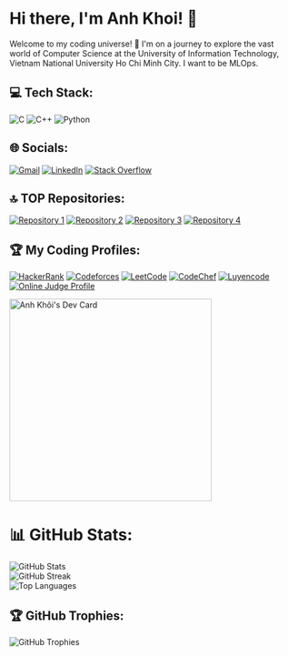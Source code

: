 # Hi there, I'm Anh Khoi! 👋

Welcome to my coding universe! 🚀 I'm on a journey to explore the vast world of Computer Science at the University of Information Technology, Vietnam National University Ho Chi Minh City. I want to be MLOps.

## 💻 Tech Stack:
![C](https://img.shields.io/badge/c-%2300599C.svg?style=for-the-badge&logo=c&logoColor=white) 
![C++](https://img.shields.io/badge/c++-%2300599C.svg?style=for-the-badge&logo=c%2B%2B&logoColor=white) 
![Python](https://img.shields.io/badge/python-3670A0?style=for-the-badge&logo=python&logoColor=ffdd54)

## 🌐 Socials:
[![Gmail](https://img.shields.io/badge/Gmail-Email-red?style=flat-square&logo=gmail)](mailto:khoib1601@gmail.com)
[![LinkedIn](https://img.shields.io/badge/LinkedIn-Connect-blue?style=flat-square&logo=linkedin)](https://www.linkedin.com/in/khoi-bui-86508b297/)
[![Stack Overflow](https://img.shields.io/badge/Stack%20Overflow-Profile-orange?style=flat-square&logo=stack-overflow)](https://stackoverflow.com/users/23291330/anh-khoi)

## 🔝 TOP Repositories:
[![Repository 1](https://github-readme-stats.vercel.app/api/pin/?username=KhoiBui16&repo=28Tech_Code_Online&theme=dark)](https://github.com/KhoiBui16/28Tech_Code_Online)
[![Repository 2](https://github-readme-stats.vercel.app/api/pin/?username=KhoiBui16&repo=Fullhouse_Code_Online&theme=dark)](https://github.com/KhoiBui16/Fullhouse_Code_Online)
[![Repository 3](https://github-readme-stats.vercel.app/api/pin/?username=KhoiBui16&repo=LCOJ_Code_Online&theme=dark)](https://github.com/KhoiBui16/LCOJ_Code_Online)
[![Repository 4](https://github-readme-stats.vercel.app/api/pin/?username=KhoiBui16&repo=Data_Structure_Algorithm&theme=dark)](https://github.com/KhoiBui16/Data_Structure_Algorithm)

## 🏆 My Coding Profiles:
[![HackerRank](https://img.shields.io/badge/HackerRank-Profile-brightgreen?style=flat-square&logo=hackerrank)](https://www.hackerrank.com/profile/khoib1601)
[![Codeforces](https://img.shields.io/badge/Codeforces-Profile-brightgreen?style=flat-square&logo=codeforces)](https://codeforces.com/profile/anhkhoi16)
[![LeetCode](https://img.shields.io/badge/LeetCode-Profile-brightgreen?style=flat-square&logo=leetcode)](https://leetcode.com/KhoiBui-VN/)
[![CodeChef](https://img.shields.io/badge/CodeChef-Profile-brightgreen?style=flat-square&logo=codechef)](https://www.codechef.com/users/khoibui)
[![Luyencode](https://img.shields.io/badge/Luyencode-Profile-brightgreen?style=flat-square&logo=leetcode)](https://luyencode.net/user)
[![Online Judge Profile](https://img.shields.io/badge/Online%20Judge-Profile-brightgreen?style=flat-square&logo=data:image/png;base64,iVBORw0KGgoAAAANSUhEUgAAABQAAAAUCAYAAACNiR0NAAAB/0lEQVR42mNkIBIwUqIF+AcTQwaEmgQ5h+ArZEBbmZSbBgv0B8JFGwBZmgQoIZYIBTGIFj2AjAcuL8AQx6KQROxgQakgQgRu4DGKgZQz6IXIAYwCDMNAIdYAQvwfQCj+OwhEZc3MMIgYgacZAhQz7DAAGYkxHAwmjRgBqDkMjgZQwPxIsjgEIAChB4JiEYgHAgAQW4G1ABED8MsIAOMIgZ4bC3AEwRyEEwBgxQy0AEBIksgRBwYy4AEBmYRhmGDoEAKMhgOyORyQhAFCPcQ6zj8ToEAGxJMwJAEWkiQBmxBpBmwZQmQyJ+VThO4ECaZGhGkY6BqIRJkLIuRGlI0DYhiFRJ0AqEFOg1KlTg1AhAEI5IqEJMKMErIGqKv5yMhOj6xgqz4eSaxZqlgAAG4P/xBHzXVmAAAAAElFTkSuQmCC)](https://oj.vnoi.info/user)

<a href="https://app.daily.dev/khoibui"><img src="https://api.daily.dev/devcards/v2/Rvl6dmWmztjpymCqu7swU.png?r=pd6" width="356" alt="Anh Khôi's Dev Card"/></a>

# 📊 GitHub Stats:
![GitHub Stats](https://github-readme-stats.vercel.app/api?username=KhoiBui16&theme=nightowl&hide_border=false&include_all_commits=false&count_private=false) <br/>
![GitHub Streak](https://github-readme-streak-stats.herokuapp.com/?user=KhoiBui16&theme=nightowl&hide_border=false) <br/>
![Top Languages](https://github-readme-stats.vercel.app/api/top-langs/?username=KhoiBui16&theme=nightowl&hide_border=false&layout=compact)

## 🏆 GitHub Trophies:
![GitHub Trophies](https://github-profile-trophy.vercel.app/?username=KhoiBui16&theme=onestar&no-frame=false&no-bg=false&margin-w=4)





























<!-- Proudly created with GPRM ( https://gprm.itsvg.in ) -->

<!---
KhoiBui16/KhoiBui16 is a ✨ special ✨ repository because its `README.md` (this file) appears on your GitHub profile.
You can click the Preview link to take a look at your changes.
--->

